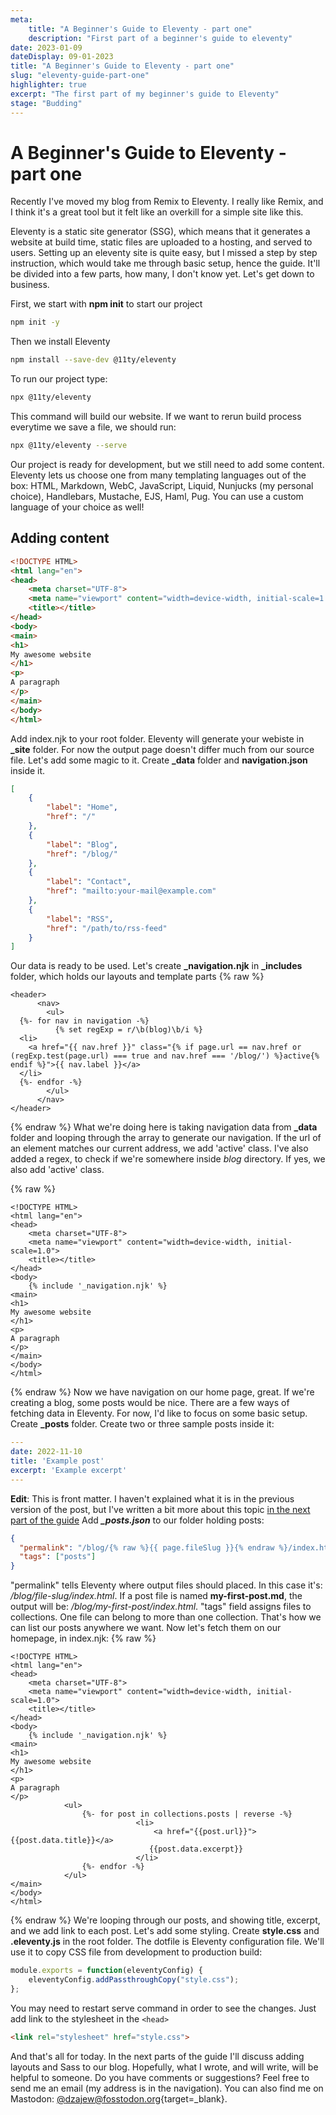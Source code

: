 ```yaml
---
meta:
    title: "A Beginner's Guide to Eleventy - part one"
    description: "First part of a beginner's guide to eleventy"
date: 2023-01-09
dateDisplay: 09-01-2023
title: "A Beginner's Guide to Eleventy - part one"
slug: "eleventy-guide-part-one"
highlighter: true
excerpt: "The first part of my beginner's guide to Eleventy"
stage: "Budding"
---
```


#  A Beginner's Guide to Eleventy - part one
Recently I've moved my blog from Remix to Eleventy. I really like Remix, and I think it's a great tool but it felt like an overkill for a simple site like this.

Eleventy is a static site generator (SSG), which means that it generates a website at build time, static files are uploaded to a hosting, and served to users. Setting up an eleventy site is quite easy, but I missed a step by step instruction, which would take me through basic setup, hence the guide. It'll be divided into a few parts, how many, I don't know yet. Let's get down to business.

First, we start with **npm init** to start our project 
```bash
npm init -y
```
Then we install Eleventy
```bash
npm install --save-dev @11ty/eleventy
```
To run our project type:
```bash
npx @11ty/eleventy
```
This command will build our website. If we want to rerun build process everytime we save a file, we should run:
```bash
npx @11ty/eleventy --serve
```
Our project is ready for development, but we still need to add some content. Eleventy lets us choose one from many templating languages out of the box: HTML, Markdown, WebC, JavaScript, Liquid, Nunjucks (my personal choice), Handlebars, Mustache, EJS, Haml, Pug. You can use a custom language of your choice as well!

## Adding content
```html
<!DOCTYPE HTML>
<html lang="en">
<head>
	<meta charset="UTF-8">
    <meta name="viewport" content="width=device-width, initial-scale=1.0">
	<title></title>
</head>
<body>
<main>
<h1>
My awesome website
</h1>
<p>
A paragraph
</p>
</main>
</body>
</html>
```
Add index.njk to your root folder. Eleventy will generate your webiste in **_site** folder.
For now the output page doesn't differ much from our source file. Let's add some magic to it. Create **_data** folder and **navigation.json** inside it.
```json
[
    {
        "label": "Home",
        "href": "/"
    },
    {
        "label": "Blog",
        "href": "/blog/"
    },
    {
        "label": "Contact",
        "href": "mailto:your-mail@example.com"
    },
    {
        "label": "RSS",
        "href": "/path/to/rss-feed"
    }
]
```
Our data is ready to be used. Let's create **_navigation.njk** in **_includes** folder, which holds our layouts and template parts
{% raw %}
```njk
<header>
      <nav>
        <ul>
  {%- for nav in navigation -%} 
          {% set regExp = r/\b(blog)\b/i %}
  <li>
    <a href="{{ nav.href }}" class="{% if page.url == nav.href or (regExp.test(page.url) === true and nav.href === '/blog/') %}active{% endif %}">{{ nav.label }}</a>
  </li>  
  {%- endfor -%}
        </ul>
      </nav>
</header>
```
{% endraw %}
What we're doing here is taking navigation data from **_data** folder and looping through the array to generate our navigation. If the url of an element matches our current address, we add 'active' class. I've also added a regex, to check if we're somewhere inside *blog* directory. If yes, we also add 'active' class. 

{% raw %}
```njk
<!DOCTYPE HTML>
<html lang="en">
<head>
	<meta charset="UTF-8">
    <meta name="viewport" content="width=device-width, initial-scale=1.0">
	<title></title>
</head>
<body>
    {% include '_navigation.njk' %}
<main>
<h1>
My awesome website
</h1>
<p>
A paragraph
</p>
</main>
</body>
</html>
```
{% endraw %} 
Now we have navigation on our home page, great. If we're creating a blog, some posts would be nice. There are a few ways of fetching data in Eleventy. For now, I'd like to focus on some basic setup. Create **_posts** folder. Create two or three sample posts inside it:
```yaml
---
date: 2022-11-10
title: 'Example post'
excerpt: 'Example excerpt'
---
```
**Edit**: This is front matter. I haven't explained what it is in the previous version of the post, but I've written a bit more about this topic [in the next part of the guide](/garden/eleventy-guide-part-two#front-matter)
Add ***_posts.json*** to our folder holding posts:
```json
{
  "permalink": "/blog/{% raw %}{{ page.fileSlug }}{% endraw %}/index.html",
  "tags": ["posts"]
}
```
"permalink" tells Eleventy where output files should placed. In this case it's: */blog/file-slug/index.html*. If a post file is named **my-first-post&period;md**, the output will be: */blog/my-first-post/index.html*. "tags" field assigns files to collections. One file can belong to more than one collection. That's how we can list our posts anywhere we want. Now let's fetch them on our homepage, in index.njk:
{% raw %}
```njk
<!DOCTYPE HTML>
<html lang="en">
<head>
	<meta charset="UTF-8">
    <meta name="viewport" content="width=device-width, initial-scale=1.0">
	<title></title>
</head>
<body>
    {% include '_navigation.njk' %}
<main>
<h1>
My awesome website
</h1>
<p>
A paragraph
</p>
            <ul>
                {%- for post in collections.posts | reverse -%}
                            <li>
                                <a href="{{post.url}}">{{post.data.title}}</a>
                               {{post.data.excerpt}}
                            </li>
                {%- endfor -%}
            </ul>
</main>
</body>
</html>
```
{% endraw %}
We're looping through our posts, and showing title, excerpt, and we add link to each post.
Let's add some styling. Create **style.css** and **.eleventy.js** in the root folder. The dotfile is Eleventy configuration file. We'll use it to copy CSS file from development to production build:
```js
module.exports = function(eleventyConfig) {
	eleventyConfig.addPassthroughCopy("style.css");
};
```
You may need to restart serve command in order to see the changes.
Just add link to the stylesheet in the `<head>`
```html
<link rel="stylesheet" href="style.css">
```
And that's all for today. In the next parts of the guide I'll discuss adding layouts and Sass to our blog. Hopefully, what I wrote, and will write, will be helpful to someone. Do you have comments or suggestions? Feel free to send me an email (my address is in the navigation). You can also find me on Mastodon: [@dzajew@fosstodon.org](https://fosstodon.org/@dzajew){target=_blank}.
